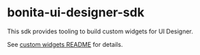 # bonita-ui-designer-sdk

This sdk provides tooling to build custom widgets for UI Designer.

See [custom widgets README](https://github.com/bonitasoft/bonita-ui-designer-sdk/blob/main/custom-widget-builder/README.md) for details.
